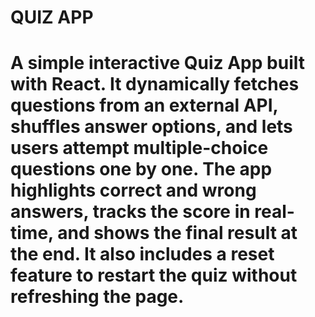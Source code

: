 # QUIZ APP

# A simple interactive Quiz App built with React. It dynamically fetches questions from an external API, shuffles answer options, and lets users attempt multiple-choice questions one by one. The app highlights correct and wrong answers, tracks the score in real-time, and shows the final result at the end. It also includes a reset feature to restart the quiz without refreshing the page.